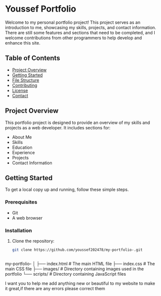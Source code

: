 # Youssef Portfolio
Welcome to my personal portfolio project! This project serves as an introduction to me, showcasing my skills, projects, and contact information. There are still some features and sections that need to be completed, and I welcome contributions from other programmers to help develop and enhance this site.

## Table of Contents
- [Project Overview](#project-overview)
- [Getting Started](#getting-started)
- [File Structure](#file-structure)
- [Contributing](#contributing)
- [License](#license)
- [Contact](#contact)

## Project Overview
This portfolio project is designed to provide an overview of my skills and projects as a web developer. It includes sections for:
- About Me
- Skills
- Education
- Experience
- Projects
- Contact Information

## Getting Started
To get a local copy up and running, follow these simple steps.

### Prerequisites
- Git
- A web browser

### Installation
1. Clone the repository:
   ```sh
   git clone https://github.com/youssef202478/my-portfolio-.git
 
my-portfolio-
│
├── index.html         # The main HTML file
├── index.css          # The main CSS file
├── images/            # Directory containing images used in the portfolio
└── scripts/           # Directory containing JavaScript files

I want you to help me add anything new or beautiful to my website to make it great,if there are any errors please correct them 
